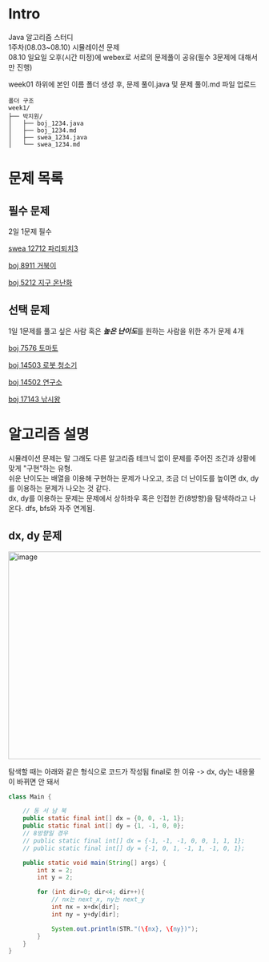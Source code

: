 # Intro
Java 알고리즘 스터디\
1주차(08.03~08.10) 시뮬레이션 문제\
08.10 일요일 오후(시간 미정)에 webex로 서로의 문제풀이 공유(필수 3문제에 대해서만 진행)

week01 하위에 본인 이름 폴더 생성 후, 문제 풀이.java 및 문제 풀이.md 파일 업로드
```
폴더 구조
week1/
├── 박지원/
│   ├── boj_1234.java
│   ├── boj_1234.md
│   ├── swea_1234.java
│   └── swea_1234.md
```

# 문제 목록
## 필수 문제
2일 1문제 필수

[swea 12712 파리퇴치3](https://swexpertacademy.com/main/code/userProblem/userProblemDetail.do?contestProbId=AXuARWAqDkQDFARa)

[boj 8911 거북이](https://www.acmicpc.net/problem/8911)

[boj 5212 지구 온난화](https://www.acmicpc.net/problem/5212)


## 선택 문제
1일 1문제를 풀고 싶은 사람 혹은 ***높은 난이도***를 원하는 사람을 위한 추가 문제 4개

[boj 7576 토마토](https://www.acmicpc.net/problem/7576)

[boj 14503 로봇 청소기](https://www.acmicpc.net/problem/14503)

[boj 14502 연구소](https://www.acmicpc.net/problem/14502)

[boj 17143 낚시왕](https://www.acmicpc.net/problem/17143)

# 알고리즘 설명
시뮬레이션 문제는 말 그래도 다른 알고리즘 테크닉 없이 문제를 주어진 조건과 상황에 맞게 "구현"하는 유형.\
쉬운 난이도는 배열을 이용해 구현하는 문제가 나오고, 조금 더 난이도를 높이면 dx, dy를 이용하는 문제가 나오는 것 같다.\
dx, dy를 이용하는 문제는 문제에서 상하좌우 혹은 인접한 칸(8방향)을 탐색하라고 나온다. dfs, bfs와 자주 연계됨.
## dx, dy 문제
<img width="927" height="415" alt="image" src="https://github.com/user-attachments/assets/8241c522-2855-4050-a60b-27bc47042d50" />

탐색할 때는 아래와 같은 형식으로 코드가 작성됨 final로 한 이유 -> dx, dy는 내용물이 바뀌면 안 돼서
``` java
class Main {

    // 동 서 남 북
    public static final int[] dx = {0, 0, -1, 1};
    public static final int[] dy = {1, -1, 0, 0};
    // 8방향일 경우
    // public static final int[] dx = {-1, -1, -1, 0, 0, 1, 1, 1};
    // public static final int[] dy = {-1, 0, 1, -1, 1, -1, 0, 1};

    public static void main(String[] args) {
        int x = 2;
        int y = 2;

        for (int dir=0; dir<4; dir++){
            // nx는 next_x, ny는 next_y
            int nx = x+dx[dir];
            int ny = y+dy[dir];

            System.out.println(STR."(\{nx}, \{ny})");
        }
    }
}
```
